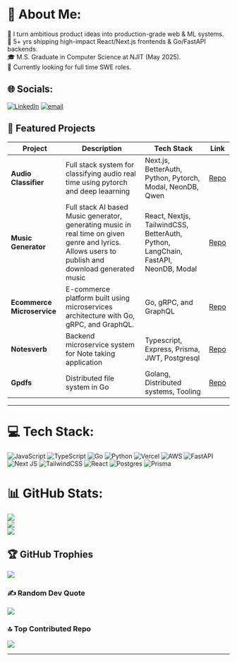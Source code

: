 # 💫 About Me:
🔭 I turn ambitious product ideas into production-grade web & ML systems.<br>💼 5+ yrs shipping high-impact React/Next.js frontends & Go/FastAPI backends.<br>🎓 M.S. Graduate in Computer Science at NJIT (May 2025).<br>🤖 Currently looking for full time SWE roles.


## 🌐 Socials:
[![LinkedIn](https://img.shields.io/badge/LinkedIn-%230077B5.svg?logo=linkedin&logoColor=white)](https://linkedin.com/in/siddharthkundu) [![email](https://img.shields.io/badge/Email-D14836?logo=gmail&logoColor=white)](mailto:siddharth.kundu95@gmail.com) 

## 🚀 Featured Projects

| Project | Description | Tech Stack | Link |
|---------|-------------|------------|------|
| **Audio Classifier** | Full stack system for classifying audio real time using pytorch and deep leaarning | Next.js, BetterAuth, Python, Pytorch, Modal, NeonDB, Qwen | [Repo](https://github.com/sid995/AudioClassifier) |
| **Music Generator** | Full stack AI based Music generator, generating music in real time on given genre and lyrics. Allows users to publish and download generated music | React, Nextjs, TailwindCSS, BetterAuth, Python, LangChain, FastAPI, NeonDB, Modal | [Repo](https://github.com/sid995/MusicGenerator) |
| **Ecommerce Microservice** | E-commerce platform built using microservices architecture with Go, gRPC, and GraphQL. | Go, gRPC, and GraphQL | [Repo](https://github.com/sid995/ecommerce-microservice) |
| **Notesverb** | Backend microservice system for Note taking application | Typescript, Express, Prisma, JWT, Postgresql | [Repo](https://github.com/sid995/NotesVerb) |
| **Gpdfs** | Distributed file system in Go | Golang, Distributed systems, Tooling | [Repo](https://github.com/sid995/gpdfs) |

---

# 💻 Tech Stack:
![JavaScript](https://img.shields.io/badge/javascript-%23323330.svg?style=for-the-badge&logo=javascript&logoColor=%23F7DF1E) ![TypeScript](https://img.shields.io/badge/typescript-%23007ACC.svg?style=for-the-badge&logo=typescript&logoColor=white) ![Go](https://img.shields.io/badge/go-%2300ADD8.svg?style=for-the-badge&logo=go&logoColor=white) ![Python](https://img.shields.io/badge/python-3670A0?style=for-the-badge&logo=python&logoColor=ffdd54) ![Vercel](https://img.shields.io/badge/vercel-%23000000.svg?style=for-the-badge&logo=vercel&logoColor=white) ![AWS](https://img.shields.io/badge/AWS-%23FF9900.svg?style=for-the-badge&logo=amazon-aws&logoColor=white) ![FastAPI](https://img.shields.io/badge/FastAPI-005571?style=for-the-badge&logo=fastapi) ![Next JS](https://img.shields.io/badge/Next-black?style=for-the-badge&logo=next.js&logoColor=white) ![TailwindCSS](https://img.shields.io/badge/tailwindcss-%2338B2AC.svg?style=for-the-badge&logo=tailwind-css&logoColor=white) ![React](https://img.shields.io/badge/react-%2320232a.svg?style=for-the-badge&logo=react&logoColor=%2361DAFB) ![Postgres](https://img.shields.io/badge/postgres-%23316192.svg?style=for-the-badge&logo=postgresql&logoColor=white) ![Prisma](https://img.shields.io/badge/Prisma-3982CE?style=for-the-badge&logo=Prisma&logoColor=white)

# 📊 GitHub Stats:
![](https://github-readme-stats.vercel.app/api?username=sid995&theme=gotham&hide_border=false&include_all_commits=true&count_private=true)<br/>
![](https://nirzak-streak-stats.vercel.app/?user=sid995&theme=gotham&hide_border=false)<br/>
![](https://github-readme-stats.vercel.app/api/top-langs/?username=sid995&theme=gotham&hide_border=false&include_all_commits=true&count_private=true&layout=compact)

## 🏆 GitHub Trophies
![](https://github-profile-trophy.vercel.app/?username=sid995&theme=radical&no-frame=false&no-bg=true&margin-w=4)

### ✍️ Random Dev Quote
![](https://quotes-github-readme.vercel.app/api?type=horizontal&theme=radical)

### 🔝 Top Contributed Repo
![](https://github-contributor-stats.vercel.app/api?username=sid995&limit=5&theme=dark&combine_all_yearly_contributions=true)

---


